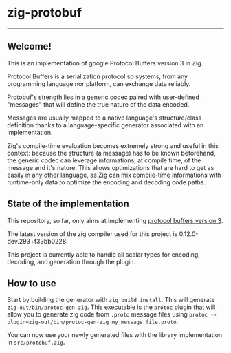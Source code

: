 # zig-protobuf

-------

## Welcome!

This is an implementation of google Protocol Buffers version 3 in Zig.

Protocol Buffers is a serialization protocol so systems, from any programming language nor platform, can exchange data reliably.

Protobuf's strength lies in a generic codec paired with user-defined "messages" that will define the true nature of the data encoded.

Messages are usually mapped to a native language's structure/class definition thanks to a language-specific generator associated with an implementation.

Zig's compile-time evaluation becomes extremely strong and useful in this context: because the structure (a message) has to be known beforehand, the generic codec can leverage informations, at compile time, of the message and it's nature. This allows optimizations that are hard to get as easily in any other language, as Zig can mix compile-time informations with runtime-only data to optimize the encoding and decoding code paths.

## State of the implementation

This repository, so far, only aims at implementing [protocol buffers version 3](https://developers.google.com/protocol-buffers/docs/proto3#simple).

The latest version of the zig compiler used for this project is 0.12.0-dev.293+f33bb0228.

This project is currently able to handle all scalar types for encoding, decoding, and generation through the plugin.


## How to use

Start by building the generator with `zig build install`. This will generate `zig-out/bin/protoc-gen-zig`. This executable is the `protoc` plugin that will allow you to generate zig code from `.proto` message files using `protoc --plugin=zig-out/bin/protoc-gen-zig my_message_file.proto`.

You can now use your newly generated files with the library implementation in `src/protobuf.zig`.

